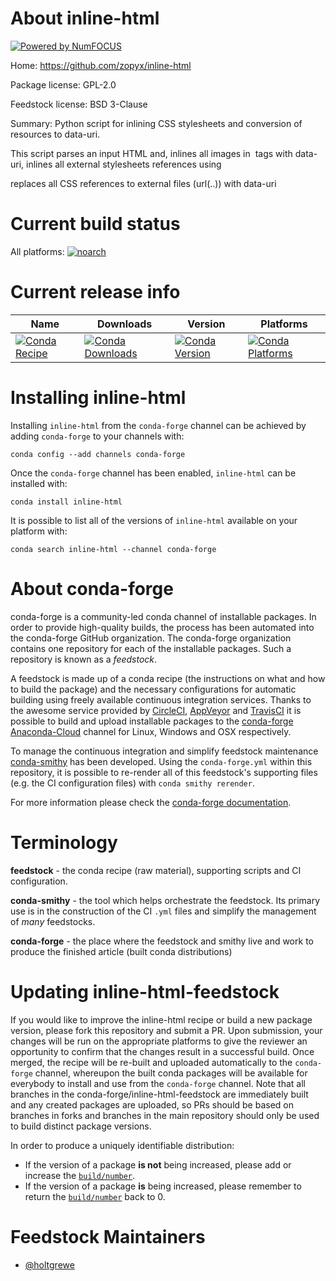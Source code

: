 About inline-html
=================

[![Powered by NumFOCUS](https://img.shields.io/badge/powered%20by-NumFOCUS-orange.svg?style=flat&colorA=E1523D&colorB=007D8A)](http://numfocus.org)

Home: https://github.com/zopyx/inline-html

Package license: GPL-2.0

Feedstock license: BSD 3-Clause

Summary: Python script for inlining CSS stylesheets and conversion of resources to data-uri.


This script parses an input HTML and, inlines all images in <img> tags
with data-uri, inlines all external stylesheets references using
<link rel="stylesheet" type="text/css"...> replaces all CSS references
to external files (url(..)) with data-uri


Current build status
====================

All platforms:
[![noarch](https://img.shields.io/circleci/project/github/conda-forge/inline-html-feedstock/master.svg?label=noarch)](https://circleci.com/gh/conda-forge/inline-html-feedstock)

Current release info
====================

| Name | Downloads | Version | Platforms |
| --- | --- | --- | --- |
| [![Conda Recipe](https://img.shields.io/badge/recipe-inline--html-green.svg)](https://anaconda.org/conda-forge/inline-html) | [![Conda Downloads](https://img.shields.io/conda/dn/conda-forge/inline-html.svg)](https://anaconda.org/conda-forge/inline-html) | [![Conda Version](https://img.shields.io/conda/vn/conda-forge/inline-html.svg)](https://anaconda.org/conda-forge/inline-html) | [![Conda Platforms](https://img.shields.io/conda/pn/conda-forge/inline-html.svg)](https://anaconda.org/conda-forge/inline-html) |

Installing inline-html
======================

Installing `inline-html` from the `conda-forge` channel can be achieved by adding `conda-forge` to your channels with:

```
conda config --add channels conda-forge
```

Once the `conda-forge` channel has been enabled, `inline-html` can be installed with:

```
conda install inline-html
```

It is possible to list all of the versions of `inline-html` available on your platform with:

```
conda search inline-html --channel conda-forge
```


About conda-forge
=================

conda-forge is a community-led conda channel of installable packages.
In order to provide high-quality builds, the process has been automated into the
conda-forge GitHub organization. The conda-forge organization contains one repository
for each of the installable packages. Such a repository is known as a *feedstock*.

A feedstock is made up of a conda recipe (the instructions on what and how to build
the package) and the necessary configurations for automatic building using freely
available continuous integration services. Thanks to the awesome service provided by
[CircleCI](https://circleci.com/), [AppVeyor](https://www.appveyor.com/)
and [TravisCI](https://travis-ci.org/) it is possible to build and upload installable
packages to the [conda-forge](https://anaconda.org/conda-forge)
[Anaconda-Cloud](https://anaconda.org/) channel for Linux, Windows and OSX respectively.

To manage the continuous integration and simplify feedstock maintenance
[conda-smithy](https://github.com/conda-forge/conda-smithy) has been developed.
Using the ``conda-forge.yml`` within this repository, it is possible to re-render all of
this feedstock's supporting files (e.g. the CI configuration files) with ``conda smithy rerender``.

For more information please check the [conda-forge documentation](https://conda-forge.org/docs/).

Terminology
===========

**feedstock** - the conda recipe (raw material), supporting scripts and CI configuration.

**conda-smithy** - the tool which helps orchestrate the feedstock.
                   Its primary use is in the construction of the CI ``.yml`` files
                   and simplify the management of *many* feedstocks.

**conda-forge** - the place where the feedstock and smithy live and work to
                  produce the finished article (built conda distributions)


Updating inline-html-feedstock
==============================

If you would like to improve the inline-html recipe or build a new
package version, please fork this repository and submit a PR. Upon submission,
your changes will be run on the appropriate platforms to give the reviewer an
opportunity to confirm that the changes result in a successful build. Once
merged, the recipe will be re-built and uploaded automatically to the
`conda-forge` channel, whereupon the built conda packages will be available for
everybody to install and use from the `conda-forge` channel.
Note that all branches in the conda-forge/inline-html-feedstock are
immediately built and any created packages are uploaded, so PRs should be based
on branches in forks and branches in the main repository should only be used to
build distinct package versions.

In order to produce a uniquely identifiable distribution:
 * If the version of a package **is not** being increased, please add or increase
   the [``build/number``](https://conda.io/docs/user-guide/tasks/build-packages/define-metadata.html#build-number-and-string).
 * If the version of a package **is** being increased, please remember to return
   the [``build/number``](https://conda.io/docs/user-guide/tasks/build-packages/define-metadata.html#build-number-and-string)
   back to 0.

Feedstock Maintainers
=====================

* [@holtgrewe](https://github.com/holtgrewe/)

